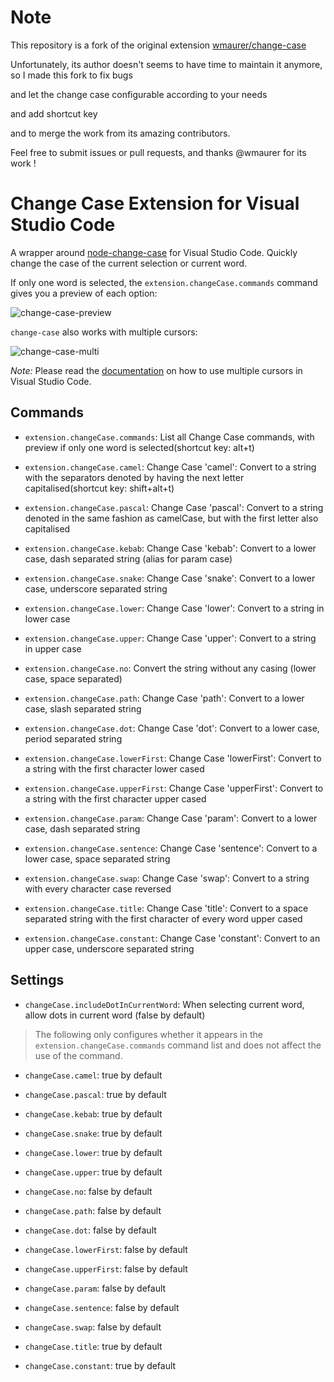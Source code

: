 # Note
This repository is a fork of the original extension [wmaurer/change-case](https://marketplace.visualstudio.com/items?itemName=wmaurer.change-case&ssr=false#overview)


Unfortunately, its author doesn't seems to have time to maintain it anymore, so I made this fork to fix bugs

and let the change case configurable according to your needs

and add shortcut key

and to merge the work from its amazing contributors.

Feel free to submit issues or pull requests, and thanks @wmaurer for its work !

# Change Case Extension for Visual Studio Code

A wrapper around [node-change-case](https://github.com/blakeembrey/node-change-case) for Visual Studio Code.
Quickly change the case of the current selection or current word.

If only one word is selected, the `extension.changeCase.commands` command gives you a preview of each option:

![change-case-preview](https://cloud.githubusercontent.com/assets/2899448/10712456/3c5e29b6-7a9c-11e5-9ce4-7eb944889696.gif)

`change-case` also works with multiple cursors:

![change-case-multi](https://cloud.githubusercontent.com/assets/2899448/10712454/1a9019e8-7a9c-11e5-8f06-91fd2d7e21bf.gif)

*Note:* Please read the [documentation](https://code.visualstudio.com/Docs/editor/editingevolved) on how to use multiple cursors in Visual Studio Code.

## Commands

* `extension.changeCase.commands`: List all Change Case commands, with preview if only one word is selected(shortcut key: alt+t)
* `extension.changeCase.camel`: Change Case 'camel': Convert to a string with the separators denoted by having the next letter capitalised(shortcut key: shift+alt+t)
* `extension.changeCase.pascal`: Change Case 'pascal': Convert to a string denoted in the same fashion as camelCase, but with the first letter also capitalised
* `extension.changeCase.kebab`: Change Case 'kebab': Convert to a lower case, dash separated string (alias for param case)
* `extension.changeCase.snake`: Change Case 'snake': Convert to a lower case, underscore separated string
* `extension.changeCase.lower`: Change Case 'lower': Convert to a string in lower case
* `extension.changeCase.upper`: Change Case 'upper': Convert to a string in upper case

* `extension.changeCase.no`: Convert the string without any casing (lower case, space separated)
* `extension.changeCase.path`: Change Case 'path': Convert to a lower case, slash separated string
* `extension.changeCase.dot`: Change Case 'dot': Convert to a lower case, period separated string
* `extension.changeCase.lowerFirst`: Change Case 'lowerFirst': Convert to a string with the first character lower cased
* `extension.changeCase.upperFirst`: Change Case 'upperFirst': Convert to a string with the first character upper cased
* `extension.changeCase.param`: Change Case 'param': Convert to a lower case, dash separated string
* `extension.changeCase.sentence`: Change Case 'sentence': Convert to a lower case, space separated string
* `extension.changeCase.swap`: Change Case 'swap': Convert to a string with every character case reversed

* `extension.changeCase.title`: Change Case 'title': Convert to a space separated string with the first character of every word upper cased
* `extension.changeCase.constant`: Change Case 'constant': Convert to an upper case, underscore separated string

## Settings

* `changeCase.includeDotInCurrentWord`: When selecting current word, allow dots in current word (false by default)

> The following only configures whether it appears in the `extension.changeCase.commands` command list and does not affect the use of the command.

* `changeCase.camel`: true by default
* `changeCase.pascal`: true by default
* `changeCase.kebab`: true by default
* `changeCase.snake`: true by default
* `changeCase.lower`: true by default
* `changeCase.upper`: true by default

* `changeCase.no`: false by default
* `changeCase.path`: false by default
* `changeCase.dot`: false by default
* `changeCase.lowerFirst`: false by default
* `changeCase.upperFirst`: false by default
* `changeCase.param`: false by default
* `changeCase.sentence`: false by default
* `changeCase.swap`: false by default

* `changeCase.title`: true by default
* `changeCase.constant`: true by default
